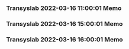 ### Transyslab 2022-03-16 11:00:01 Memo
### Transyslab 2022-03-16 15:00:01 Memo
### Transyslab 2022-03-16 16:00:01 Memo
